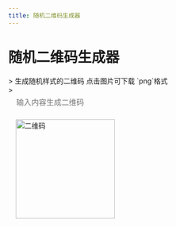 ```yaml
---
title: 随机二维码生成器
---
```

<script setup>
import { ref } from 'vue'
import QRCode from 'qrcode'

const text = ref('https://example.com')
const qrDataUrl = ref('')

// 随机生成一个颜色
function getRandomColor() {
  const randomColor = Math.floor(Math.random()*16777215).toString(16)
  return `#${randomColor.padStart(6, '0')}`
}

// 随机生成二维码样式
function getRandomQRCodeOptions() {
  return {
    width: Math.floor(Math.random() * 100) + 150, // 随机宽度，最小150px
    margin: Math.floor(Math.random() * 4), // 随机边距，最大3
    color: {
      dark: getRandomColor(),  // 随机前景色
      light: getRandomColor()  // 随机背景色
    }
  }
}

// 生成二维码
async function generateQRCode() {
  if (!text.value) return
  try {
    const options = getRandomQRCodeOptions() // 获取随机样式
    qrDataUrl.value = await QRCode.toDataURL(text.value, options)
  } catch (err) {
    console.error(err)
  }
}

// 初始生成
generateQRCode()
</script>

# 随机二维码生成器
<ArticleMetadata />
> 生成随机样式的二维码 点击图片可下载 `png`格式<br>
> <input v-model="text" type="text" placeholder="输入内容生成二维码" @input="generateQRCode" />

<div class="qr-preview">
  <a v-if="qrDataUrl" :href="qrDataUrl" download="qrcode.png">
    <img :src="qrDataUrl" alt="二维码" />
  </a>
</div>

<style scoped>
input[type="text"] {
  border: 1px solid var(--vp-c-brand-3);
  color: var(--vp-button-brand-text);
  background-color: var(--vp-c-brand-1);
  padding: 0.5rem 1rem;
  border-radius: 0.5rem;
  font-size: 0.95rem;
  width: 100%;
  box-sizing: border-box;
}

.qr-preview {
    border-radius: 10px;
    padding: 18px 20px 20px 15px;
    display: inline-flex; 
    background-color: var(--vp-c-gray-soft);
    border: 7px outset var(--vp-c-brand-1);
}

.qr-preview img {
  width: 200px;
  height: 200px;
  cursor: pointer; /* 鼠标悬停时显示点击效果 */
}

.qr-preview a {
  display: block;
}
</style>
